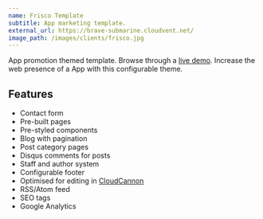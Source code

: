 ```yaml
---
name: Frisco Template
subtitle: App marketing template.
external_url: https://brave-submarine.cloudvent.net/
image_path: /images/clients/frisco.jpg
---
```


App promotion themed template. Browse through a [live demo](https://brave-submarine.cloudvent.net/).
Increase the web presence of a App with this configurable theme.

## Features

* Contact form
* Pre-built pages
* Pre-styled components
* Blog with pagination
* Post category pages
* Disqus comments for posts
* Staff and author system
* Configurable footer
* Optimised for editing in [CloudCannon](https://cloudcannon.com/)
* RSS/Atom feed
* SEO tags
* Google Analytics

